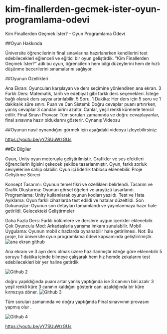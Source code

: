 # kim-finallerden-gecmek-ister-oyun-programlama-odevi
Kim Finallerden Geçmek İster? - Oyun Programlama Ödevi

##Oyun Hakkında

Üniversite öğrencilerinin final sınavlarına hazırlanırken kendilerini test edebilecekleri eğlenceli ve eğitici bir oyun geliştirdik. "Kim Finallerden Geçmek İster?" adlı bu oyun, öğrencilerin hem bilgi düzeylerini hem de hızlı düşünme becerilerini sınamalarını sağlıyor.

##Oyunun Özellikleri

Ana Ekran: Oyuncuları karşılayan ve ders seçimine yönlendiren ana ekran.
3 Farklı Ders: Matematik, tarih ve edebiyat gibi farklı ders seçenekleri. İsteğe bağlı olarak ders sayısı artırılabilir.
5 Soru, 1 Dakika: Her ders için 5 soru ve 1 dakikalık süre sınırı.
Puan ve Can Sistemi: Doğru cevaplar puanı artırırken, yanlış cevaplar 3 candan birini azaltır. Canlar, yeşil renkli kürelerle temsil edilir.
Final Sınavı Provası: Tüm soruları zamanında ve doğru cevaplayanlar, final sınavına hazır olduklarını gösterir.
Oynanış Videosu

##Oyunun nasıl oynandığını görmek için aşağıdaki videoyu izleyebilirsiniz:

https://youtu.be/yY7SUuWzGUs

##Ek Bilgiler

Oyun, Unity oyun motoruyla geliştirilmiştir.
Grafikler ve ses efektleri öğrencilerin ilgisini çekecek şekilde tasarlanmıştır.
Oyun, farklı zorluk seviyelerine sahip olabilir.
Oyun içi liderlik tablosu eklenebilir.
Proje Geliştirme Süreci

Konsept Tasarımı: Oyunun temel fikri ve özellikleri belirlendi.
Tasarım ve Grafik Oluşturma: Oyunun görsel öğeleri ve arayüzü tasarlandı.
Programlama: Unity kullanılarak oyunun kodları yazıldı.
Test ve Hata Ayıklama: Oyun farklı cihazlarda test edildi ve hatalar düzeltildi.
Son Dokunuşlar: Oyunun son detayları tamamlandı ve yayınlanmaya hazır hale getirildi.
Gelecekteki Geliştirmeler

Daha Fazla Ders: Farklı bölümlere ve derslere uygun içerikler eklenebilir.
Çok Oyunculu Mod: Arkadaşlarla yarışma imkanı sunulabilir.
Mobil Uygulama: Oyunun mobil cihazlarda oynanabilir hale getirilmesi.
Not: Bu proje, bir üniversite oyun programlama ödevi kapsamında geliştirilmiştir.![ana ekran github](https://github.com/Mehmetsahaf/kim-finallerden-gecmek-ister-oyun-programlama-odevi/assets/111656564/598c9157-0aea-44f2-9a79-3e684582740e)

Ana ekranı ve 3 ayrı ders olmak üzere hazırlanmıştır isteğe göre eklenebilir
5 soruyu 1 dakika içinde bilmeye çalışarak hem hız hemde zekalarını test edebilecekleri bir yer haline getirdik

![Github 2](https://github.com/Mehmetsahaf/kim-finallerden-gecmek-ister-oyun-programlama-odevi/assets/111656564/1dcccb08-bb95-4fc0-9926-355172eab5a9)

doğru yapıldığında puanı artar yanlış yaptığında ise 3 canının biri azalır 3 yeşil renkli küre 3 canının kaldığını gösterir  canı azaldığında bir küre kırmızıya döner.
![Github 3](https://github.com/Mehmetsahaf/kim-finallerden-gecmek-ister-oyun-programlama-odevi/assets/111656564/963fd48c-1db0-49a6-ae51-62bdcc796d23)

Tüm soruları zamanında ve doğru yaptığında Final sınavvının provasını yapmış olur .

![Github 4](https://github.com/Mehmetsahaf/kim-finallerden-gecmek-ister-oyun-programlama-odevi/assets/111656564/a6dacd99-67f8-4b05-b1c8-1ea1da5bbd8a)


https://youtu.be/yY7SUuWzGUs



